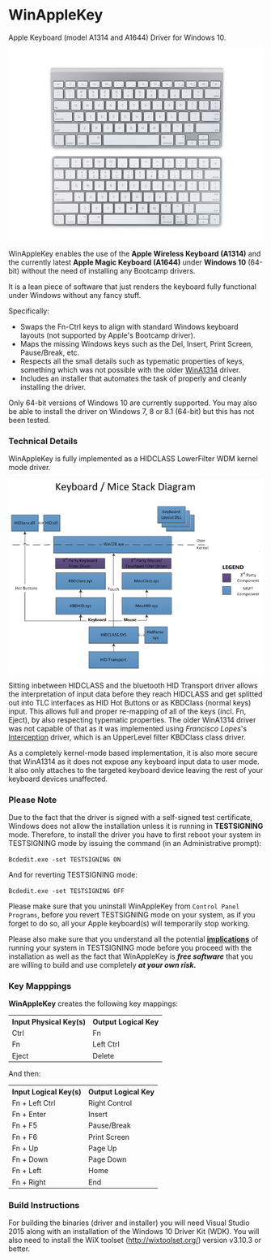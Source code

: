 # WinAppleKey
Apple Keyboard (model A1314 and A1644) Driver for Windows 10.

![keyboards](keyboards.png)

WinAppleKey enables the use of the **Apple Wireless Keyboard (A1314)** and the currently latest **Apple Magic Keyboard (A1644)**
under **Windows 10** (64-bit) without the need of installing any Bootcamp drivers. 

It is a lean piece of software 
that just renders the keyboard fully functional under Windows without any fancy stuff.

Specifically: 
- Swaps the Fn-Ctrl keys to align with standard Windows keyboard layouts (not supported by Apple's Bootcamp driver).
- Maps the missing Windows keys such as the Del, Insert, Print Screen, Pause/Break, etc.
- Respects all the small details such as typematic properties of keys, something which was not possible with the older [WinA1314](https://github.com/samartzidis/WinA1314) driver.
- Includes an installer that automates the task of properly and cleanly installing the driver.

Only 64-bit versions of Windows 10 are currently supported. You may also be able to install the driver on Windows 7, 8 or 8.1 (64-bit) but this has not been tested.

### Technical Details
WinAppleKey is fully implemented as a HIDCLASS LowerFilter WDM kernel mode driver. 

![keyboard-driver-stack](keyboard-driver-stack.png)

Sitting inbetween HIDCLASS and the bluetooth HID Transport driver allows the interpretation of input data 
before they reach HIDCLASS and get splitted out into TLC interfaces as HID Hot Buttons or as KBDClass (normal keys) input. 
This allows full and proper re-mapping of all of the keys (incl. Fn, Eject), by also respecting typematic properties. 
The older WinA1314 driver was not capable of that as it was implemented using *Francisco Lopes*'s [Interception](http://www.oblita.com/interception.html) driver, 
which is an UpperLevel filter KBDClass class driver. 

As a completely kernel-mode based implementation, it is also more secure that WinA1314 
as it does not expose any keyboard input data to user mode. It also only attaches to the targeted keyboard device
leaving the rest of your keyboard devices unaffected.


### Please Note
Due to the fact that the driver is signed with a self-signed test certificate, Windows does not allow the installation unless it is 
running in **TESTSIGNING** mode. Therefore, to install the driver you have to first reboot your system in TESTSIGNING mode
by issuing the command (in an Administrative prompt): 

``` Bcdedit.exe -set TESTSIGNING ON ```

And for reverting TESTSIGNING mode:

``` Bcdedit.exe -set TESTSIGNING OFF ```

Please make sure that you uninstall WinAppleKey from ```Control Panel``` ```Programs```, before you revert TESTSIGNING mode on your system, as if you forget to do so, all your Apple keyboard(s) will temporarily stop working.

Please also make sure that you understand all the potential **[implications](https://msdn.microsoft.com/en-us/windows/hardware/drivers/install/the-testsigning-boot-configuration-option)** of running your system in TESTSIGNING mode before you proceed with the installation as well as the fact that WinAppleKey is ***free software*** that you are willing to build and use completely ***at your own risk.***


### Key Mapppings

**WinAppleKey** creates the following key mappings:

  <table class="table-bordered" cellpadding="5">
    <tr>
      <th>Input Physical Key(s)</th>
      <th>Output Logical Key</th>
    </tr>
    <tr>
      <td>Ctrl</td><td>Fn</td>
    </tr>
    <tr>
      <td>Fn</td><td>Left Ctrl</td>
    </tr>
    <tr>
      <td>Eject</td><td>Delete</td>
    </tr>
  </table>

  And then:

  <table class="table-bordered" cellpadding="5">
  <tr>
      <th>Input Logical Key(s)</th>
      <th>Output Logical Key</th>
    </tr>
  <tr>
      <td>Fn + Left Ctrl</td><td>Right Control</td>
    </tr>
    <tr>
      <td>Fn + Enter</td><td>Insert</td>
    </tr>
    <tr>
      <td>Fn + F5</td><td>Pause/Break</td>
    </tr>
    <tr>
      <td>Fn + F6</td><td>Print Screen</td>
    </tr>
    <tr>
      <td>Fn + Up</td><td>Page Up</td>
    </tr>
    <tr>
      <td>Fn + Down</td><td>Page Down</td>
    </tr>
    <tr>
      <td>Fn + Left</td><td>Home</td>
    </tr>
    <tr>
      <td>Fn + Right</td><td>End</td>
    </tr>
  </table>

  ### Build Instructions

  For building the binaries (driver and installer) you will need Visual Studio 2015 along with an installation of the 
  Windows 10 Driver Kit (WDK). You will also need to install the WiX toolset (http://wixtoolset.org/) version v3.10.3
  or better. 
